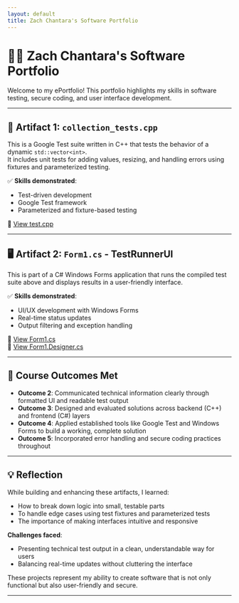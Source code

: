 ```yaml
---
layout: default
title: Zach Chantara's Software Portfolio
---
```


# 👨‍💻 Zach Chantara's Software Portfolio

Welcome to my ePortfolio! This portfolio highlights my skills in software testing, secure coding, and user interface development.

---

## 🧪 Artifact 1: `collection_tests.cpp`

This is a Google Test suite written in C++ that tests the behavior of a dynamic `std::vector<int>`.  
It includes unit tests for adding values, resizing, and handling errors using fixtures and parameterized testing.

✅ **Skills demonstrated**:
- Test-driven development
- Google Test framework
- Parameterized and fixture-based testing

📂 [View test.cpp](https://github.com/ZachC121/ZachC121.github.io/blob/main/TestRunnerSuite/TestRunnerSuite/test.cpp)

---

## 🖥️ Artifact 2: `Form1.cs` - TestRunnerUI

This is part of a C# Windows Forms application that runs the compiled test suite above and displays results in a user-friendly interface.

✅ **Skills demonstrated**:
- UI/UX development with Windows Forms
- Real-time status updates
- Output filtering and exception handling

📂 [View Form1.cs](https://github.com/ZachC121/ZachC121.github.io/blob/main/WindowsFormsApp1/Form1.cs)  
📂 [View Form1.Designer.cs](https://github.com/ZachC121/ZachC121.github.io/blob/main/WindowsFormsApp1/Form1.Designer.cs)

---

## 🎯 Course Outcomes Met

- **Outcome 2**: Communicated technical information clearly through formatted UI and readable test output  
- **Outcome 3**: Designed and evaluated solutions across backend (C++) and frontend (C#) layers  
- **Outcome 4**: Applied established tools like Google Test and Windows Forms to build a working, complete solution  
- **Outcome 5**: Incorporated error handling and secure coding practices throughout

---

## 💡 Reflection

While building and enhancing these artifacts, I learned:

- How to break down logic into small, testable parts
- To handle edge cases using test fixtures and parameterized tests
- The importance of making interfaces intuitive and responsive

**Challenges faced**:
- Presenting technical test output in a clean, understandable way for users
- Balancing real-time updates without cluttering the interface

These projects represent my ability to create software that is not only functional but also user-friendly and secure.

---

